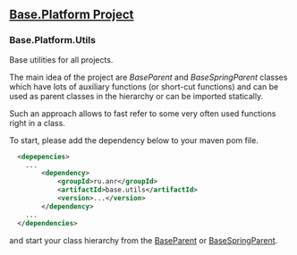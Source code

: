## [Base.Platform Project](../base.platform.parent)

### Base.Platform.Utils

Base utilities for all projects. 

The main idea of the project are *BaseParent* and *BaseSpringParent* classes which have lots of auxiliary functions (or
short-cut functions) and can be used as parent classes in the hierarchy or can be imported statically.

Such an approach allows to fast refer to some very often used functions right in a class.

To start, please add the dependency below to your maven pom file.
```xml
  <depepencies>
    ...
        <dependency>
            <groupId>ru.anr</groupId>
            <artifactId>base.utils</artifactId>
            <version>...</version>
        </dependency>
    ...
  </dependencies>
```
and start your class hierarchy from the [BaseParent](./src/main/java/ru/anr/base/BaseParent.java) or
[BaseSpringParent](./src/main/java/ru/anr/base/BaseSpringParent.java).